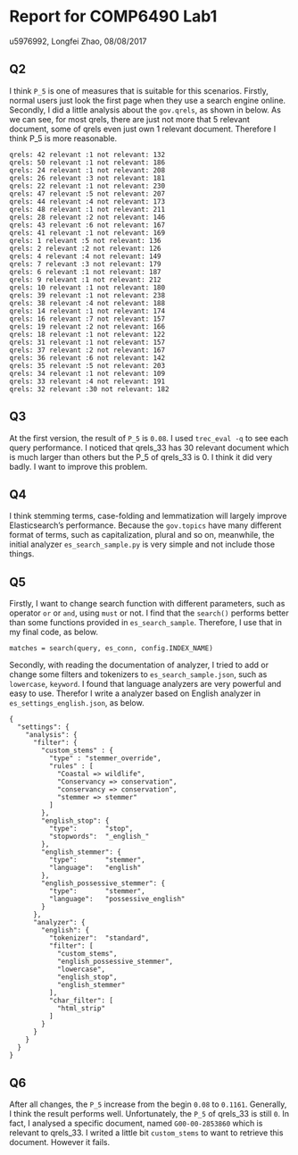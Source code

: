 # Report for COMP6490 Lab1

u5976992, Longfei Zhao, 08/08/2017
## Q2
I think `P_5` is one of measures that is suitable for this scenarios.
Firstly, normal users just look the first page when they use a search engine online. Secondly, I did a little analysis about the `gov.qrels`, as shown in below. As we can see, for most qrels, there are just not more that 5 relevant document, some of qrels even just own 1 relevant document. Therefore I think P_5 is more reasonable.
```
qrels: 42 relevant :1 not relevant: 132
qrels: 50 relevant :1 not relevant: 186
qrels: 24 relevant :1 not relevant: 208
qrels: 26 relevant :3 not relevant: 181
qrels: 22 relevant :1 not relevant: 230
qrels: 47 relevant :5 not relevant: 207
qrels: 44 relevant :4 not relevant: 173
qrels: 48 relevant :1 not relevant: 211
qrels: 28 relevant :2 not relevant: 146
qrels: 43 relevant :6 not relevant: 167
qrels: 41 relevant :1 not relevant: 169
qrels: 1 relevant :5 not relevant: 136
qrels: 2 relevant :2 not relevant: 126
qrels: 4 relevant :4 not relevant: 149
qrels: 7 relevant :3 not relevant: 179
qrels: 6 relevant :1 not relevant: 187
qrels: 9 relevant :1 not relevant: 212
qrels: 10 relevant :1 not relevant: 180
qrels: 39 relevant :1 not relevant: 238
qrels: 38 relevant :4 not relevant: 188
qrels: 14 relevant :1 not relevant: 174
qrels: 16 relevant :7 not relevant: 157
qrels: 19 relevant :2 not relevant: 166
qrels: 18 relevant :1 not relevant: 122
qrels: 31 relevant :1 not relevant: 157
qrels: 37 relevant :2 not relevant: 167
qrels: 36 relevant :6 not relevant: 142
qrels: 35 relevant :5 not relevant: 203
qrels: 34 relevant :1 not relevant: 109
qrels: 33 relevant :4 not relevant: 191
qrels: 32 relevant :30 not relevant: 182
```

## Q3
At the first version, the result of `P_5` is `0.08`.
I used `trec_eval -q` to see each query performance. I noticed that qrels_33 has 30 relevant document which is much larger than others but the P_5 of qrels_33 is 0. I think it did very badly. I want to improve this problem.

## Q4
I think stemming terms, case-folding and lemmatization will largely improve Elasticsearch’s performance. Because the `gov.topics` have many different format of terms, such as capitalization, plural and so on, meanwhile, the initial analyzer `es_search_sample.py` is very simple and not include those things.

## Q5
Firstly, I want to change search function with different parameters, such as operator `or` or `and`, using `must` or not. I find that the `search()` performs better than some functions provided in `es_search_sample`. Therefore, I use that in my final code, as below.
```
matches = search(query, es_conn, config.INDEX_NAME)
```

Secondly, with reading the documentation of analyzer, I tried to add or change some filters and tokenizers to `es_search_sample.json`, such as `lowercase`, `keyword`. I found that language analyzers are very powerful and easy to use. Therefor I write a analyzer based on English analyzer in `es_settings_english.json`, as below.
```
{
  "settings": {
    "analysis": {
      "filter": {
        "custom_stems" : {
          "type" : "stemmer_override",
          "rules" : [
            "Coastal => wildlife",
            "Conservancy => conservation",
            "conservancy => conservation",
            "stemmer => stemmer"
          ]
        },
        "english_stop": {
          "type":       "stop",
          "stopwords":  "_english_"
        },
        "english_stemmer": {
          "type":       "stemmer",
          "language":   "english"
        },
        "english_possessive_stemmer": {
          "type":       "stemmer",
          "language":   "possessive_english"
        }
      },
      "analyzer": {
        "english": {
          "tokenizer":  "standard",
          "filter": [
            "custom_stems",
            "english_possessive_stemmer",
            "lowercase",
            "english_stop",
            "english_stemmer"
          ],
          "char_filter": [
            "html_strip"
          ]
        }
      }
    }
  }
}
```

## Q6

After all changes, the `P_5` increase from the begin `0.08` to `0.1161`. Generally, I think the result performs well. Unfortunately, the `P_5` of qrels_33 is still `0`. In fact, I analysed a specific document, named `G00-00-2853860` which is relevant to qrels_33. I writed a little bit `custom_stems` to want to retrieve this document. However it fails.
